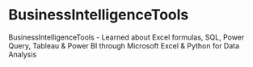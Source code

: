 # BusinessIntelligenceTools
BusinessIntelligenceTools - Learned about Excel formulas, SQL, Power Query, Tableau & Power BI through Microsoft Excel & Python for Data Analysis
